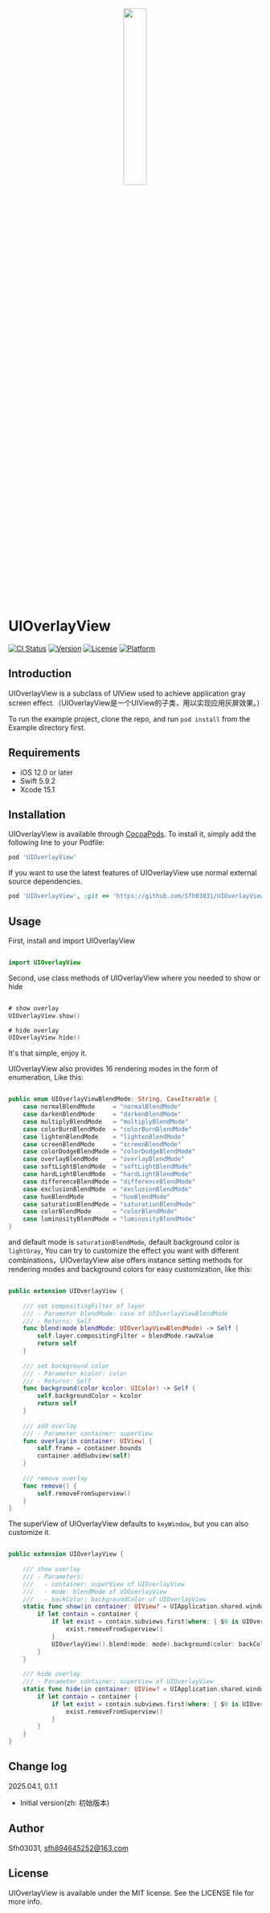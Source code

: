 <div align="center" >
  <img width="30%" src="image/demo.gif" />
</div>

# UIOverlayView

[![CI Status](https://img.shields.io/travis/Sfh03031/UIOverlayView.svg?style=flat)](https://travis-ci.org/Sfh03031/UIOverlayView)
[![Version](https://img.shields.io/cocoapods/v/UIOverlayView.svg?style=flat)](https://cocoapods.org/pods/UIOverlayView)
[![License](https://img.shields.io/cocoapods/l/UIOverlayView.svg?style=flat)](https://cocoapods.org/pods/UIOverlayView)
[![Platform](https://img.shields.io/cocoapods/p/UIOverlayView.svg?style=flat)](https://cocoapods.org/pods/UIOverlayView)

## Introduction
UIOverlayView is a subclass of UIView used to achieve application gray screen effect.（UIOverlayView是一个UIView的子类，用以实现应用灰屏效果。）

To run the example project, clone the repo, and run `pod install` from the Example directory first.

## Requirements

* iOS 12.0 or later
* Swift 5.9.2
* Xcode 15.1

## Installation

UIOverlayView is available through [CocoaPods](https://cocoapods.org). To install
it, simply add the following line to your Podfile:

```ruby
pod 'UIOverlayView'
```

If you want to use the latest features of UIOverlayView use normal external source dependencies.

```ruby
pod 'UIOverlayView', :git => 'https://github.com/Sfh03031/UIOverlayView.git'
```

## Usage

First, install and import UIOverlayView
```swift

import UIOverlayView

```

Second, use class methods of UIOverlayView where you needed to show or hide

```swift

# show overlay
UIOverlayView.show()

# hide overlay
UIOverlayView.hide()

```
It's that simple, enjoy it.


UIOverlayView also provides 16 rendering modes in the form of enumeration, Like this:

```swift

public enum UIOverlayViewBlendMode: String, CaseIterable {
    case normalBlendMode     = "normalBlendMode"
    case darkenBlendMode     = "darkenBlendMode"
    case multiplyBlendMode   = "multiplyBlendMode"
    case colorBurnBlendMode  = "colorBurnBlendMode"
    case lightenBlendMode    = "lightenBlendMode"
    case screenBlendMode     = "screenBlendMode"
    case colorDodgeBlendMode = "colorDodgeBlendMode"
    case overlayBlendMode    = "overlayBlendMode"
    case softLightBlendMode  = "softLightBlendMode"
    case hardLightBlendMode  = "hardLightBlendMode"
    case differenceBlendMode = "differenceBlendMode"
    case exclusionBlendMode  = "exclusionBlendMode"
    case hueBlendMode        = "hueBlendMode"
    case saturationBlendMode = "saturationBlendMode"
    case colorBlendMode      = "colorBlendMode"
    case luminosityBlendMode = "luminosityBlendMode"
}

```

 and default mode is `saturationBlendMode`, default background color is `lightGray`, You can try to customize the effect you want with different combinations，UIOverlayView alse offers instance setting methods for rendering modes and background colors for easy customization, like this:

```swift

public extension UIOverlayView {
    
    /// set compositingFilter of layer
    /// - Parameter blendMode: case of UIOverlayViewBlendMode
    /// - Returns: Self
    func blend(mode blendMode: UIOverlayViewBlendMode) -> Self {
        self.layer.compositingFilter = blendMode.rawValue
        return self
    }
    
    /// set background color
    /// - Parameter kcolor: color
    /// - Returns: Self
    func background(color kcolor: UIColor) -> Self {
        self.backgroundColor = kcolor
        return self
    }
    
    /// add overlay
    /// - Parameter container: superView
    func overlay(in container: UIView) {
        self.frame = container.bounds
        container.addSubview(self)
    }
    
    /// remove overlay
    func remove() {
        self.removeFromSuperview()
    }
}

```

The superView of UIOverlayView defaults to `keyWindow`, but you can also customize it.

```swift

public extension UIOverlayView {
    
    /// show overlay
    /// - Parameters:
    ///   - container: superView of UIOverlayView
    ///   - mode: blendMode of UIOverlayView
    ///   - backColor: backgroundColor of UIOverlayView
    static func show(in container: UIView? = UIApplication.shared.windows.first(where: { $0.isKeyWindow }), mode: UIOverlayViewBlendMode = .saturationBlendMode, backColor: UIColor = .lightGray) {
        if let contain = container {
            if let exist = contain.subviews.first(where: { $0 is UIOverlayView }) {
                exist.removeFromSuperview()
            }
            UIOverlayView().blend(mode: mode).background(color: backColor).overlay(in: contain)
        }
    }
    
    /// hide overlay
    /// - Parameter container: superView of UIOverlayView
    static func hide(in container: UIView? = UIApplication.shared.windows.first(where: { $0.isKeyWindow })) {
        if let contain = container {
            if let exist = contain.subviews.first(where: { $0 is UIOverlayView }) {
                exist.removeFromSuperview()
            }
        }
    }
}

```

## Change log

2025.04.1, 0.1.1
- Initial version(zh: 初始版本)

## Author

Sfh03031, sfh894645252@163.com

## License

UIOverlayView is available under the MIT license. See the LICENSE file for more info.
